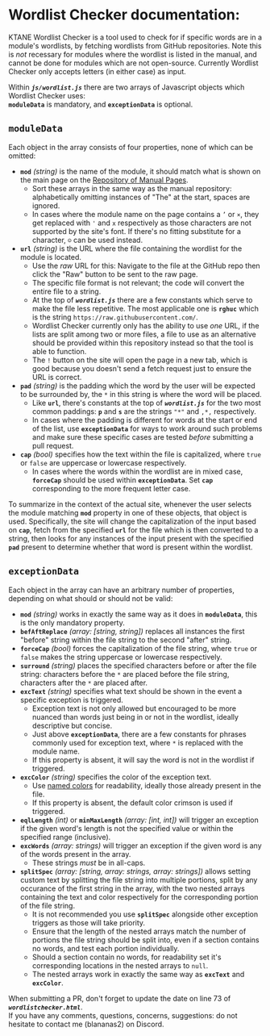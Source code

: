 # Wordlist Checker documentation:
KTANE Wordlist Checker is a tool used to check for if specific words are in a module's wordlists, by fetching wordlists from GitHub repositories.
Note this is _not_ recessary for modules where the wordlist is listed in the manual, and cannot be done for modules which are not open-source.
Currently Wordlist Checker only accepts letters (in either case) as input.

Within ***`js/wordlist.js`*** there are two arrays of Javascript objects which Wordlist Checker uses:<br>
**`moduleData`** is mandatory, and **`exceptionData`** is optional.

## `moduleData`
Each object in the array consists of four properties, none of which can be omitted:
- **`mod`** _(string)_ is the name of the module, it should match what is shown on the main page on the [Repository of Manual Pages](https://ktane.timwi.de/).
  - Sort these arrays in the same way as the manual repository: alphabetically omitting instances of "The" at the start, spaces are ignored.
  - In cases where the module name on the page contains a `’` or `×`, they get replaced with `'` and `x` respectively as those characters are not supported by the site's font. If there's no fitting substitute for a character, `☺` can be used instead.
- **`url`** _(string)_ is the URL where the file containing the wordlist for the module is located.
  - Use the *raw* URL for this: Navigate to the file at the GitHub repo then click the "Raw" button to be sent to the raw page.
  - The specific file format is not relevant; the code will convert the entire file to a string.
  - At the top of ***`wordlist.js`*** there are a few constants which serve to make the file less repetitive. The most applicable one is **`rghuc`** which is the string `https://raw.githubusercontent.com/`.
  - Wordlist Checker currently only has the ability to use _one_ URL, if the lists are split among two or more files, a file to use as an alternative should be provided within this repository instead so that the tool is able to function.
  - The `!` button on the site will open the page in a new tab, which is good because you doesn't send a fetch request just to ensure the URL is correct.
- **`pad`** _(string)_ is the padding which the word by the user will be expected to be surrounded by, the `*` in this string is where the word will be placed.
  - Like **`url`**, there's constants at the top of ***`wordlist.js`*** for the two most common paddings: **`p`** and **`s`** are the strings `"*"` and `,*,` respectively.
  - In cases where the padding is different for words at the start or end of the list, use **`exceptionData`** for ways to work around such problems and make sure these specific cases are tested _before_ submitting a pull request.
- **`cap`** _(bool)_ specifies how the text within the file is capitalized, where `true` or `false` are uppercase or lowercase respectively.
  - In cases where the words within the wordlist are in mixed case, **`forceCap`** should be used within **`exceptionData`**. Set **`cap`** corresponding to the more frequent letter case.

To summarize in the context of the actual site, whenever the user selects the module matching **`mod`** property in one of these objects, that object is used. Specifically, the site will change the capitalization of the input based on **`cap`**, fetch from the specified **`url`** for the file which is then converted to a string, then looks for any instances of the input present with the specified **`pad`** present to determine whether that word is present within the wordlist.

## `exceptionData`
Each object in the array can have an arbitrary number of properties, depending on what should or should not be valid:
- **`mod`** _(string)_ works in exactly the same way as it does in **`moduleData`**, this is the only mandatory property.
- **`befAftReplace`** _(array: [string, string])_ replaces all instances the first "before" string within the file string to the second "after" string.
- **`forceCap`** _(bool)_ forces the capitalization of the file string, where `true` or `false` makes the string uppercase or lowercase respectively.
- **`surround`** _(string)_ places the specified characters before or after the file string: characters before the `*` are placed before the file string, characters after the `*` are placed after.
- **`excText`** _(string)_ specifies what text should be shown in the event a specific exception is triggered.
  - Exception text is not only allowed but encouraged to be more nuanced than words just being in or not in the wordlist, ideally descriptive but concise.
  - Just above **`exceptionData`**, there are a few constants for phrases commonly used for exception text, where `*` is replaced with the module name.
  - If this property is absent, it will say the word is not in the wordlist if triggered.
- **`excColor`** _(string)_ specifies the color of the exception text.
  - Use [named colors](https://developer.mozilla.org/en-US/docs/Web/CSS/named-color) for readability, ideally those already present in the file.
  - If this property is absent, the default color crimson is used if triggered.
- **`eqlLength`** _(int)_ or **`minMaxLength`** _(array: [int, int])_ will trigger an exception if the given word's length is not the specified value or within the specified range (inclusive).
- **`excWords`** _(array: strings)_ will trigger an exception if the given word is any of the words present in the array.
  - These strings _must_ be in all-caps.
- **`splitSpec`** _(array: [string, array: strings, array: strings])_ allows setting custom text by splitting the file string into multiple portions, split by any occurance of the first string in the array, with the two nested arrays containing the text and color respectively for the corresponding portion of the file string.
  - It is not recommended you use **`splitSpec`** alongside other exception triggers as those will take priority.
  - Ensure that the length of the nested arrays match the number of portions the file string should be split into, even if a section contains no words, and test each portion individually.
  - Should a section contain no words, for readability set it's corresponding locations in the nested arrays to `null`.
  - The nested arrays work in exactly the same way as **`excText`** and **`excColor`**.

When submitting a PR, don't forget to update the date on line 73 of ***`wordlistchecker.html`***.<br>
If you have any comments, questions, concerns, suggestions: do not hesitate to contact me (blananas2) on Discord.